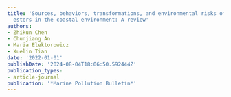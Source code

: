 ```yaml
---
title: 'Sources, behaviors, transformations, and environmental risks of organophosphate
  esters in the coastal environment: A review'
authors:
- Zhikun Chen
- Chunjiang An
- Maria Elektorowicz
- Xuelin Tian
date: '2022-01-01'
publishDate: '2024-08-04T18:06:50.592444Z'
publication_types:
- article-journal
publication: '*Marine Pollution Bulletin*'
---
```

